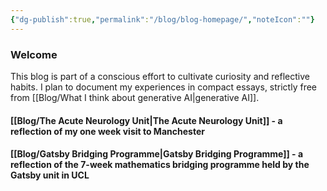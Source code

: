 ```yaml
---
{"dg-publish":true,"permalink":"/blog/blog-homepage/","noteIcon":""}
---
```


### Welcome

This blog is part of a conscious effort to cultivate curiosity and reflective habits. I plan to document my experiences in compact essays, strictly free from [[Blog/What I think about generative AI\|generative AI]].  

#### [[Blog/The Acute Neurology Unit\|The Acute Neurology Unit]] - a reflection of my one week visit to Manchester 

#### [[Blog/Gatsby Bridging Programme\|Gatsby Bridging Programme]] - a reflection of the 7-week mathematics bridging programme held by the Gatsby unit in UCL 

